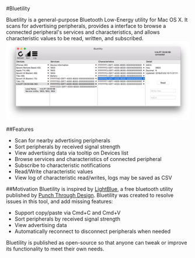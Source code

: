 #Bluetility

Bluetility is a general-purpose Bluetooth Low-Energy utility for Mac OS X.  It scans for advertising peripherals, provides a interface to browse a connected peripheral's services and characteristics, and allows characteristic values to be read, written, and subscribed.
<img src="bluetility_screenshot.png" alt="Bluetility Screenshot" width="1085"/>

##Features

* Scan for nearby advertising peripherals
* Sort peripherals by received signal strength
* View advertising data via tooltip on Devices list
* Browse services and characteristics of connected peripheral
* Subscribe to characteristic notifications
* Read/Write characteristic values
* View log of characteristic read/writes, logs may be saved as CSV

##Motivation
Bluetility is inspired by [LightBlue](https://itunes.apple.com/us/app/lightblue/id639944780?mt=12), a free bluetooth utility published by [Punch Through Design](https://punchthrough.com/).  Bluetility was created to resolve issues in this tool, and add missing features:

* Support copy/paste via Cmd+C and Cmd+V
* Sort peripherals by received signal strength
* View advertising data
* Automatically reconnect to disconnect peripherals when needed

Bluetility is published as open-source so that anyone can tweak or improve its functionality to meet their own needs.